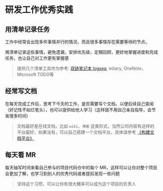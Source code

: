 # 研发工作优秀实践

## 用清单记录任务

工作中经常会出现多件事情并行的情况，而且很多事情存在需要等待的节点。

用清单记录这些事情，避免遗漏，安排优先级，定期回顾，更好地掌握进度和完成任务，也让自己对工作更有掌握感

> 提供几个清单工具作为参考: [双链笔记本 logseq](https://logseq.com/), ediary, OneNote，Microsoft TODO等

## 经常写文档

在每天完成工作后，思考下今天的工作，是否需要写个文档，以便后续自己查阅（好记性不如烂笔头），也可以提供给他人学习（这样就不用自己亲自指导，会节省很多时间）

> 文档最好是在线文档，比如 `wiki`、`博客` 这类形式，当然公司内容有这样的平台最好，如果没有，可以自己搭建一个文档平台，具体请参考 [《构建文档平台》](../devops/document) 

## 每天看 MR

每天抽写时间来看自己参与的项目代码仓中的每个 MR，这样可以让你对整个项目会更加了解，也学习到别人的优秀代码或者提前发现一些问题

> 坚持这个习惯，可以让你有很大概率可以成为这个项目的负责人

